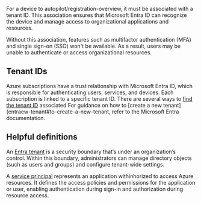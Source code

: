 For a device to autopilot/registration-overview, it must be associated with a tenant ID. This association ensures that Microsoft Entra ID can recognize the device and manage access to organizational applications and resources.

Without this association, features such as multifactor authentication (MFA) and single sign-on (SSO) won't be available. As a result, users may be unable to authenticate or access organizational resources.

## Tenant IDs

Azure subscriptions have a trust relationship with Microsoft Entra ID, which is responsible for authenticating users, services, and devices. Each subscription is linked to a specific tenant ID. There are several ways to [find the tenant ID](entra/fundamentals/how-to-find-tenant#find-tenant-id-through-the-microsoft-entra-admin-center) associated
For guidance on how to [create a new tenant](entraew-tenant#to-create-a-new-tenant, refer to the Microsoft Entra documentation.

## Helpful definitions
An [Entra tenant](microsoft-365/education/deploy/intro-azure-active-directory#what-is-a-microsoft-entra-tenant) is a security boundary that’s under an organization’s control. Within this boundary, administrators can manage directory objects (such as users and groups) and configure tenant-wide settings.

A [service principal](entra/identity-platform/app-objects-and-service-principals?toc=%2Fazure%2Factive-directory%2Fworkload-identities%2Ftoc.json&bc=%2Fazure%2Factive-directory%2Fworkload-identities%2Fbreadcrumb%2Ftoc.json&tabs=browser#service-principal-object) represents an application withinhorized to access Azure resources. It defines the access policies and permissions for the application or user, enabling authentication during sign-in and authorization during resource access.